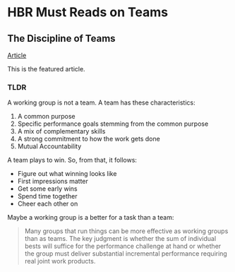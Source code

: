 # HBR Must Reads on Teams

## The Discipline of Teams

[Article
](https://learning.oreilly.com/library/view/hbrs-10-must/9781422191460/Text/09_The_Discipline_of_Teams.html)

This is the featured article.

### TLDR

A working group is not a team. A team has these characteristics:

1. A common purpose
2. Specific performance goals stemming from the common purpose
3. A mix of complementary skills
4. A strong commitment to how the work gets done
5. Mutual Accountability

A team plays to win. So, from that, it follows:

- Figure out what winning looks like
- First impressions matter
- Get some early wins
- Spend time together
- Cheer each other on

Maybe a working group is a better for a task than a team:

> Many groups that run things can be more effective as working groups than as teams. The key judgment is whether the sum of individual bests will suffice for the performance challenge at hand or whether the group must deliver substantial incremental performance requiring real joint work products.
